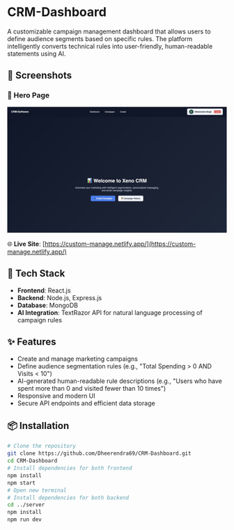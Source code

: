 # CRM-Dashboard

A customizable campaign management dashboard that allows users to define audience segments based on specific rules. The platform intelligently converts technical rules into user-friendly, human-readable statements using AI.

## 📸 Screenshots

### 🔐 Hero Page
![Hero Page](./website-demo/Hero-Page.jpeg)

🌐 **Live Site**: [https://custom-manage.netlify.app/](https://custom-manage.netlify.app/)

## 🚀 Tech Stack

- **Frontend**: React.js  
- **Backend**: Node.js, Express.js  
- **Database**: MongoDB  
- **AI Integration**: TextRazor API for natural language processing of campaign rules  

## ✨ Features

- Create and manage marketing campaigns
- Define audience segmentation rules (e.g., "Total Spending > 0 AND Visits < 10")
- AI-generated human-readable rule descriptions (e.g., "Users who have spent more than 0 and visited fewer than 10 times")
- Responsive and modern UI
- Secure API endpoints and efficient data storage

## 📦 Installation

```bash
# Clone the repository
git clone https://github.com/Dheerendra69/CRM-Dashboard.git
cd CRM-Dashboard
# Install dependencies for both frontend
npm install
npm start
# Open new terminal
# Install dependencies for both backend 
cd ../server
npm install
npm run dev
```
